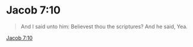 # Jacob 7:10

> And I said unto him: Believest thou the scriptures? And he said, Yea.

[Jacob 7:10](https://www.churchofjesuschrist.org/study/scriptures/bofm/jacob/7?lang=eng&id=p10#p10)


